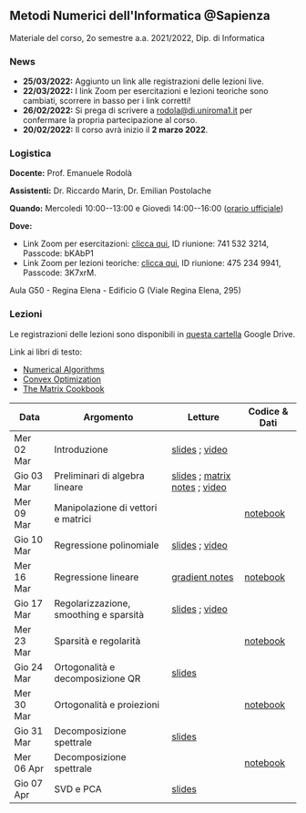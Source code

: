 ## Metodi Numerici dell'Informatica @Sapienza

Materiale del corso, 2o semestre a.a. 2021/2022, Dip. di Informatica

### News

- **25/03/2022:** Aggiunto un link alle registrazioni delle lezioni live.
- **22/03/2022:** I link Zoom per esercitazioni e lezioni teoriche sono cambiati, scorrere in basso per i link corretti!
- **26/02/2022:** Si prega di scrivere a rodola@di.uniroma1.it per confermare la propria partecipazione al corso. 
- **20/02/2022:** Il corso avrà inizio il **2 marzo 2022**.

### Logistica

**Docente:** Prof. Emanuele Rodolà

**Assistenti:** Dr. Riccardo Marin, Dr. Emilian Postolache

**Quando:** Mercoledi 10:00--13:00 e Giovedi 14:00--16:00 ([orario ufficiale](https://www.studiareinformatica.uniroma1.it/laurea/orario-per-insegnamento-laurea))

**Dove:**

- Link Zoom per esercitazioni: [clicca qui](https://uniroma1.zoom.us/j/7415323214?pwd=dFFGU1F1VU5kUlBTUFBNSVBZMDdCZz09), ID riunione: 741 532 3214, Passcode: bKAbP1
- Link Zoom per lezioni teoriche: [clicca qui](https://zoom.us/j/4752349941?pwd=U0doeGFLWFFDSWlzWWxvd0JGMDRndz09), ID riunione: 475 234 9941, Passcode: 3K7xrM.

Aula G50 - Regina Elena - Edificio G (Viale Regina Elena, 295)

### Lezioni

Le registrazioni delle lezioni sono disponibili in [questa cartella](https://drive.google.com/drive/folders/1QQgmr6HDVwy1c7enCEMrZubtbFQxs6Cz?usp=sharing) Google Drive.

Link ai libri di testo: 

- [Numerical Algorithms](https://people.csail.mit.edu/jsolomon/share/book/numerical_book.pdf)
- [Convex Optimization](https://web.stanford.edu/~boyd/cvxbook/bv_cvxbook.pdf)
- [The Matrix Cookbook](https://www2.imm.dtu.dk/pubdb/edoc/imm3274.pdf)

**Data** | **Argomento** | **Letture** | **Codice & Dati**
------------ | ------------- | ------------ | ------------
Mer 02 Mar | Introduzione | [slides](https://github.com/erodola/NumMeth-s2-2022/raw/main/01_intro/01-intro.pdf) ; [video](https://youtu.be/EoPIPTeEGjY) |
Gio 03 Mar | Preliminari di algebra lineare | [slides](https://github.com/erodola/NumMeth-s2-2022/raw/main/02_linalg/02-linalg.pdf) ; [matrix notes](https://github.com/erodola/NumMeth-s2-2022/raw/main/02_linalg/02b-matrix.pdf) ; [video](https://youtu.be/E02vV2wR888) |
Mer 09 Mar | Manipolazione di vettori e matrici |  | [notebook](https://colab.research.google.com/github/erodola/NumMeth-s2-2022/blob/main/esercizi/ex1/ex1.ipynb)
Gio 10 Mar | Regressione polinomiale | [slides](https://github.com/erodola/NumMeth-s2-2022/raw/main/03_regression/03-regression.pdf) ; [video](https://youtu.be/NYmis_xCrK0) |
Mer 16 Mar | Regressione lineare | [gradient notes](https://github.com/erodola/NumMeth-s2-2022/raw/main/esercizi/ex2/03b-gradient.pdf) | [notebook](https://colab.research.google.com/github/erodola/NumMeth-s2-2022/blob/main/esercizi/ex2/ex2.ipynb)
Gio 17 Mar | Regolarizzazione, smoothing e sparsità | [slides](https://github.com/erodola/NumMeth-s2-2022/raw/main/04_regularization/04-regularization.pdf) ; [video](https://youtu.be/jNYJfNPBqLs) |
Mer 23 Mar | Sparsità e regolarità | | [notebook](https://colab.research.google.com/github/erodola/NumMeth-s2-2022/blob/main/esercizi/ex3/ex3.ipynb)
Gio 24 Mar | Ortogonalità e decomposizione QR | [slides](https://github.com/erodola/NumMeth-s2-2022/raw/main/05_orthogonal/05-orthogonal.pdf) |
Mer 30 Mar | Ortogonalità e proiezioni | | [notebook](https://colab.research.google.com/github/erodola/NumMeth-s2-2022/blob/main/esercizi/ex4/ex4.ipynb)
Gio 31 Mar | Decomposizione spettrale | [slides](https://github.com/erodola/NumMeth-s2-2022/raw/main/06_spectral/06-spectral.pdf) |
Mer 06 Apr | Decomposizione spettrale | | [notebook](https://colab.research.google.com/github/erodola/NumMeth-s2-2022/blob/main/esercizi/ex5/ex5.ipynb)
Gio 07 Apr | SVD e PCA | [slides](https://github.com/erodola/NumMeth-s2-2022/raw/main/07_svd/07-svd.pdf) |
